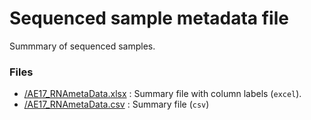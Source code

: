 # Sequenced sample metadata file

Summmary of sequenced samples.

### Files

* [/AE17_RNAmetaData.xlsx](https://github.com/epigeneticstoocean/AE17_Cvirginica_MolecularResponse/blob/master/data/meta/AE17_RNAmetaData.xlsx) : Summary file with column labels (`excel`).
* [/AE17_RNAmetaData.csv](https://github.com/epigeneticstoocean/AE17_Cvirginica_MolecularResponse/blob/master/data/meta/AE17_RNAmetaData.csv) :  Summary file (`csv`)

